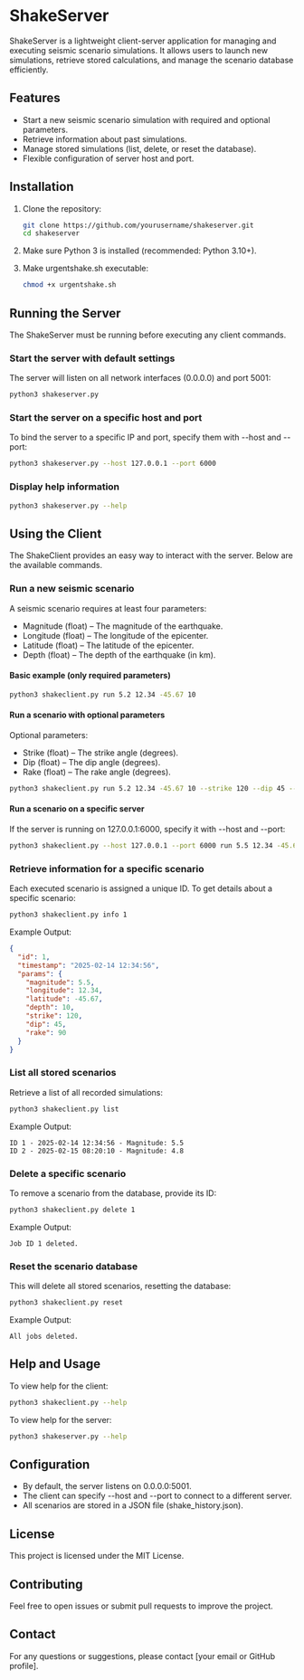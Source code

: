 # ShakeServer

ShakeServer is a lightweight client-server application for managing and executing seismic scenario simulations. 
It allows users to launch new simulations, retrieve stored calculations, and manage the scenario database efficiently.

## Features
- Start a new seismic scenario simulation with required and optional parameters.
- Retrieve information about past simulations.
- Manage stored simulations (list, delete, or reset the database).
- Flexible configuration of server host and port.

## Installation

1. Clone the repository:
   ```sh
   git clone https://github.com/yourusername/shakeserver.git
   cd shakeserver
   ```

2. Make sure Python 3 is installed (recommended: Python 3.10+).

3. Make urgentshake.sh executable:
   ```sh
   chmod +x urgentshake.sh
   ```

## Running the Server

The ShakeServer must be running before executing any client commands.

### Start the server with default settings
The server will listen on all network interfaces (0.0.0.0) and port 5001:
```sh
python3 shakeserver.py
```

### Start the server on a specific host and port
To bind the server to a specific IP and port, specify them with --host and --port:
```sh
python3 shakeserver.py --host 127.0.0.1 --port 6000
```

### Display help information
```sh
python3 shakeserver.py --help
```

## Using the Client

The ShakeClient provides an easy way to interact with the server. Below are the available commands.

### Run a new seismic scenario
A seismic scenario requires at least four parameters:
- Magnitude (float) – The magnitude of the earthquake.
- Longitude (float) – The longitude of the epicenter.
- Latitude (float) – The latitude of the epicenter.
- Depth (float) – The depth of the earthquake (in km).

#### Basic example (only required parameters)
```sh
python3 shakeclient.py run 5.2 12.34 -45.67 10
```

#### Run a scenario with optional parameters
Optional parameters:
- Strike (float) – The strike angle (degrees).
- Dip (float) – The dip angle (degrees).
- Rake (float) – The rake angle (degrees).

```sh
python3 shakeclient.py run 5.2 12.34 -45.67 10 --strike 120 --dip 45 --rake 90
```

#### Run a scenario on a specific server
If the server is running on 127.0.0.1:6000, specify it with --host and --port:
```sh
python3 shakeclient.py --host 127.0.0.1 --port 6000 run 5.5 12.34 -45.67 10
```

### Retrieve information for a specific scenario
Each executed scenario is assigned a unique ID. To get details about a specific scenario:

```sh
python3 shakeclient.py info 1
```
Example Output:
```json
{
  "id": 1,
  "timestamp": "2025-02-14 12:34:56",
  "params": {
    "magnitude": 5.5,
    "longitude": 12.34,
    "latitude": -45.67,
    "depth": 10,
    "strike": 120,
    "dip": 45,
    "rake": 90
  }
}
```

### List all stored scenarios
Retrieve a list of all recorded simulations:
```sh
python3 shakeclient.py list
```
Example Output:
```
ID 1 - 2025-02-14 12:34:56 - Magnitude: 5.5
ID 2 - 2025-02-15 08:20:10 - Magnitude: 4.8
```

### Delete a specific scenario
To remove a scenario from the database, provide its ID:
```sh
python3 shakeclient.py delete 1
```
Example Output:
```
Job ID 1 deleted.
```

### Reset the scenario database
This will delete all stored scenarios, resetting the database:
```sh
python3 shakeclient.py reset
```
Example Output:
```
All jobs deleted.
```

## Help and Usage
To view help for the client:
```sh
python3 shakeclient.py --help
```

To view help for the server:
```sh
python3 shakeserver.py --help
```

## Configuration
- By default, the server listens on 0.0.0.0:5001.
- The client can specify --host and --port to connect to a different server.
- All scenarios are stored in a JSON file (shake_history.json).

## License
This project is licensed under the MIT License.

## Contributing
Feel free to open issues or submit pull requests to improve the project.

## Contact
For any questions or suggestions, please contact [your email or GitHub profile].
